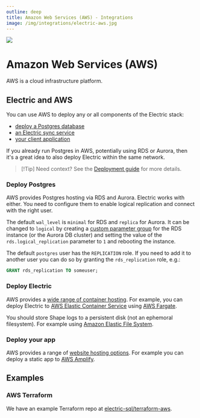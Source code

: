 ```yaml
---
outline: deep
title: Amazon Web Services (AWS) - Integrations
image: /img/integrations/electric-aws.jpg
---
```


<img src="/img/integrations/aws.svg" class="product-icon" />

# Amazon Web Services (AWS)

AWS is a cloud infrastructure platform.

## Electric and AWS

You can use AWS to deploy any or all components of the Electric stack:

- [deploy a Postgres database](#deploy-postgres)
- [an Electric sync service](#deploy-electric)
- [your client application](#deploy-your-app)

If you already run Postgres in AWS, potentially using RDS or Aurora, then it's a great idea to also deploy Electric within the same network.

> [!Tip] Need context?
> See the [Deployment guide](/docs/guides/deployment) for more details.

### Deploy Postgres

AWS provides Postgres hosting via RDS and Aurora. Electric works with either. You need to configure them to enable logical replication and connect with the right user.

The default `wal_level` is `minimal` for RDS and `replica` for Aurora. It can be changed to `logical` by creating a [custom parameter group](https://docs.aws.amazon.com/AmazonRDS/latest/UserGuide/USER_WorkingWithParamGroups.html) for the RDS instance (or the Aurora DB cluster) and setting the value of the `rds.logical_replication` parameter to `1` and rebooting the instance.

The default `postgres` user has the `REPLICATION` role. If you need to add it to another user you can do so by granting the `rds_replication` role, e.g.:

```sql
GRANT rds_replication TO someuser;
```

### Deploy Electric

AWS provides a [wide range of container hosting](https://aws.amazon.com/containers). For example, you can deploy Electric to [AWS Elastic Container Service](https://aws.amazon.com/efs) using [AWS Fargate](https://aws.amazon.com/fargate).

You should store Shape logs to a persistent disk (not an ephemoral filesystem). For example using [Amazon Elastic File System](https://aws.amazon.com/efs).

### Deploy your app

AWS provides a range of [website hosting options](https://aws.amazon.com/getting-started/hands-on/host-static-website/). For example you can deploy a static app to [AWS Amplify](https://aws.amazon.com/amplify).

## Examples

### AWS Terraform

We have an example Terraform repo at [electric-sql/terraform-aws](https://github.com/electric-sql/terraform-aws).
